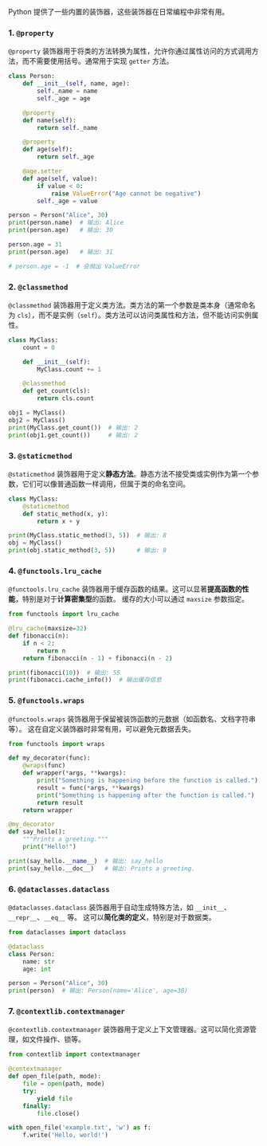 Python 提供了一些内置的装饰器，这些装饰器在日常编程中非常有用。

### 1. `@property`
`@property` 装饰器用于将类的方法转换为属性，允许你通过属性访问的方式调用方法，而不需要使用括号。通常用于实现 `getter` 方法。

```python
class Person:
    def __init__(self, name, age):
        self._name = name
        self._age = age

    @property
    def name(self):
        return self._name

    @property
    def age(self):
        return self._age

    @age.setter
    def age(self, value):
        if value < 0:
            raise ValueError("Age cannot be negative")
        self._age = value

person = Person("Alice", 30)
print(person.name)  # 输出: Alice
print(person.age)   # 输出: 30

person.age = 31
print(person.age)   # 输出: 31

# person.age = -1  # 会抛出 ValueError
```

### 2. `@classmethod`
`@classmethod` 装饰器用于定义类方法。类方法的第一个参数是类本身（通常命名为 `cls`），而不是实例（`self`）。类方法可以访问类属性和方法，但不能访问实例属性。

```python
class MyClass:
    count = 0

    def __init__(self):
        MyClass.count += 1

    @classmethod
    def get_count(cls):
        return cls.count

obj1 = MyClass()
obj2 = MyClass()
print(MyClass.get_count())  # 输出: 2
print(obj1.get_count())     # 输出: 2
```

### 3. `@staticmethod`
`@staticmethod` 装饰器用于定义**静态方法**。静态方法不接受类或实例作为第一个参数，它们可以像普通函数一样调用，但属于类的命名空间。

```python
class MyClass:
    @staticmethod
    def static_method(x, y):
        return x + y

print(MyClass.static_method(3, 5))  # 输出: 8
obj = MyClass()
print(obj.static_method(3, 5))      # 输出: 8
```

### 4. `@functools.lru_cache`
`@functools.lru_cache` 装饰器用于缓存函数的结果。这可以显著**提高函数的性能**，特别是对于**计算密集型**的函数。
缓存的大小可以通过 `maxsize` 参数指定。

```python
from functools import lru_cache

@lru_cache(maxsize=32)
def fibonacci(n):
    if n < 2:
        return n
    return fibonacci(n - 1) + fibonacci(n - 2)

print(fibonacci(10))  # 输出: 55
print(fibonacci.cache_info())  # 输出缓存信息
```

### 5. `@functools.wraps`
`@functools.wraps` 装饰器用于保留被装饰函数的元数据（如函数名、文档字符串等）。
这在自定义装饰器时非常有用，可以避免元数据丢失。

```python
from functools import wraps

def my_decorator(func):
    @wraps(func)
    def wrapper(*args, **kwargs):
        print("Something is happening before the function is called.")
        result = func(*args, **kwargs)
        print("Something is happening after the function is called.")
        return result
    return wrapper

@my_decorator
def say_hello():
    """Prints a greeting."""
    print("Hello!")

print(say_hello.__name__)  # 输出: say_hello
print(say_hello.__doc__)   # 输出: Prints a greeting.
```

### 6. `@dataclasses.dataclass`
`@dataclasses.dataclass` 装饰器用于自动生成特殊方法，如 `__init__`、`__repr__`、`__eq__` 等。
这可以**简化类的定义**，特别是对于数据类。

```python
from dataclasses import dataclass

@dataclass
class Person:
    name: str
    age: int

person = Person("Alice", 30)
print(person)  # 输出: Person(name='Alice', age=30)
```

### 7. `@contextlib.contextmanager`
`@contextlib.contextmanager` 装饰器用于定义上下文管理器。这可以简化资源管理，如文件操作、锁等。

```python
from contextlib import contextmanager

@contextmanager
def open_file(path, mode):
    file = open(path, mode)
    try:
        yield file
    finally:
        file.close()

with open_file('example.txt', 'w') as f:
    f.write('Hello, world!')
```
